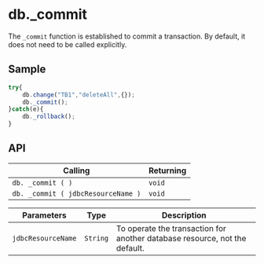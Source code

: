 # db._commit

The `_commit` function is established to commit a transaction. By default, it does not need to be called explicitly.

## Sample

```javascript
try{
	db.change("TB1","deleteAll",{});
	db._commit();
}catch(e){
	db._rollback();
}
```

## API

| Calling | Returning |
|---|---|
| `db. _commit ( )` | `void` |
| `db. _commit ( jdbcResourceName )` | `void` |

| Parameters | Type | Description |
|---|---|---|
| `jdbcResourceName` | `String` | To operate the transaction for another database resource, not the default. |

